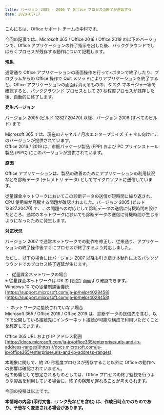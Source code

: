 ```yaml
---
title: バージョン 2005 - 2006 で Office プロセスの終了が遅延する
date: 2020-08-17
---
```


こんにちは、Office サポート チームの中村です。

今回の記事では、Microsoft 365 / Office 2016 / Office 2019 の以下のバージョンで、Office アプリケーションの終了指示を出した後、バックグラウンドでしばらくプロセスが残存する動作について記載します。  
  

**現象**

通常通り Office アプリケーションの画面操作を行って×ボタンで終了したり、プログラムからの Office 操作で Quit メソッドによりアプリケーションを終了すると、Office アプリケーションの画面は消えるものの、タスク マネージャー等で確認すると、バックグラウンド プロセスとして 20 秒程度プロセスが残存した後、自動的に終了します。  

**発生バージョン**

バージョン 2005 (ビルド 12827.20470) 以降、バージョン 2006 (すべてのビルド) まで

Microsoft 365 では、現在のチャネル / 月次エンタープライズ チャネル向けにこのバージョンが提供されています。  
Office 2016 / 2019 は、市販パッケージ製品 (FPP) および PC プリインストール製品 (PIPC) にこのバージョンが提供されています。

**原因**

Office アプリケーションは、製品の改善のためにアプリケーションの利用状況などを診断データ (テレメトリ データ) としてマイクロソフトに送信しています。

従量課金ネットワークにおいてこの診断データの送信が短時間に繰り返され、CPU 使用率が高騰する問題が確認されました。バージョン 2005 (ビルド 12827.20470) で、この問題への対応として診断データの送信に待機時間を設けたところ、通常のネットワークにおいても診断データの送信に待機時間が生じるようになったために発生します。

**対応状況**

バージョン 2007 で通常ネットワークでの動作を修正し、従来通り、アプリケーションの終了操作後すぐにプロセスが終了するよう対応しました。

ただし、以下の場合にはバージョン 2007 以降も引き続き本動作によるバックグラウンドでのプロセス終了遅延が生じます。

・  従量課金ネットワークの場合  
※ 従量課金ネットワークは OS の \[設定\] 画面より確認できます。  
Windows 10 での従量制課金接続  
[https://support.microsoft.com/ja-jp/help/4028458](https://support.microsoft.com/ja-jp/help/4028458)

・ ネットワークに接続されていない場合  
Microsoft 365 / Office 2016 / Office 2019 は、診断データの送信先を含む、以下で公開している接続先にインターネット接続が可能な構成で利用いただくことを想定しています。

Office 365 URL および IP アドレス範囲  
[https://docs.microsoft.com/ja-jp/office365/enterprise/urls-and-ip-address-ranges](https://docs.microsoft.com/ja-jp/office365/enterprise/urls-and-ip-address-ranges)

  
本現象に関して、約 20 秒程度プロセスが残存すること以外に Office の動作への影響は確認されていません。  
他の影響として想定されるものとしては、Office プロセスの終了監視を行うような製品を利用している場合に、終了の検知が遅れることが考えられます。

  
今回の投稿は以上です。  

**本情報の内容 (添付文書、リンク先などを含む) は、作成日時点でのものであり、予告なく変更される場合があります。**